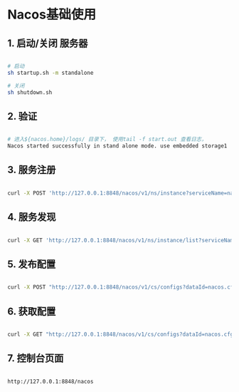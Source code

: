# Nacos基础使用


## 1. 启动/关闭 服务器

```bash

# 启动
sh startup.sh -m standalone

# 关闭
sh shutdown.sh
```

## 2. 验证

```bash

# 进入${nacos.home}/logs/ 目录下， 使用tail -f start.out 查看日志，
Nacos started successfully in stand alone mode. use embedded storage1
```

## 3. 服务注册

```bash

curl -X POST 'http://127.0.0.1:8848/nacos/v1/ns/instance?serviceName=nacos.naming.serviceName&ip=20.18.7.10&port=8080'
```

## 4. 服务发现

```bash

curl -X GET 'http://127.0.0.1:8848/nacos/v1/ns/instance/list?serviceName=nacos.naming.serviceName'
```

## 5. 发布配置

```bash

curl -X POST "http://127.0.0.1:8848/nacos/v1/cs/configs?dataId=nacos.cfg.dataId&group=test&content=HelloWorld"
```

## 6. 获取配置

```bash

curl -X GET "http://127.0.0.1:8848/nacos/v1/cs/configs?dataId=nacos.cfg.dataId&group=test"
```


## 7. 控制台页面

```text

http://127.0.0.1:8848/nacos
```